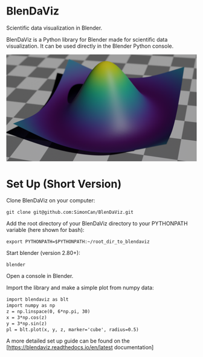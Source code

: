 # BlenDaViz
Scientific data visualization in Blender.

BlenDaViz is a Python library for Blender made for scientific data visualization. It can be used directly in the Blender Python console.

![MarkerPlot](https://github.com/SimonCan/BlenDaViz/blob/master/docs/mesh_plot.png)

# Set Up (Short Version)
Clone BlenDaViz on your computer:
```
git clone git@github.com:SimonCan/BlenDaViz.git
```
Add the root directory of your BlenDaViz directory to your PYTHONPATH variable (here shown for bash):
```
export PYTHONPATH=$PYTHONPATH:~/root_dir_to_blendaviz
```
Start blender (version 2.80+):
```
blender
```
Open a console in Blender.

Import the library and make a simple plot from numpy data:
```
import blendaviz as blt
import numpy as np
z = np.linspace(0, 6*np.pi, 30)
x = 3*np.cos(z)
y = 3*np.sin(z)
pl = blt.plot(x, y, z, marker='cube', radius=0.5)
```

A more detailed set up guide can be found on the [https://blendaviz.readthedocs.io/en/latest documentation]
